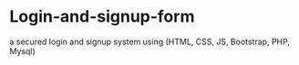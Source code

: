 # Login-and-signup-form
a secured login and signup system using (HTML, CSS, JS, Bootstrap, PHP, Mysql)
